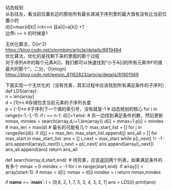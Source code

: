 动态规划  
从右往左，看当前位置右边的那些所有最长递减子序列里的最大值有没有比当前位置小的  
d[i]=max{d[k]| i<k<=n 且a[i]>a[k]} +1  
边界i == n 的时候是1  
  
无优化算法，O(n^2)  
https://blog.csdn.net/stormbjm/article/details/8919484  
优化算法，优化的是找剩下来的里面的那个过程  
对于序列A中的每个元素A[i]，我们都可以快速找到“小于A[i]的所有元素中F的值最大的那个”，二分，O(nlogn)  
https://blog.csdn.net/weixin_41162823/article/details/81901569  
  
下面实现一个无优化的（没有完善，其实过程中应该找到所有满足条件的子序列）  
def  LDS(array):  
    n = len(array)  
    d = [1]*n  #存储包含当前元素的子序列长度  
    p = [-1]*n  #子序列下一个值的索引号，没有就是-1
    # 动态规划的核心
    for i in range(n-1,-1,-1):
        if i == n-1:
            d[i]=1
        else:
            # 另一边找到满足条件的数，然后更新
            mmax, mindex = search(array,d,i+1,len(array))
            d[i] = mmax+1
            p[i] = mindex
    #
    max_len = max(d)
    # 最长的可能有几个
    max_start_list = []
    for j in range(len(d)):
        if d[j] == max_len:
            max_start_list.append(j)
    ans_all = []
    for max_start in max_start_list:
        ans = []
        i_next = max_start
        while p[i_next] != -1 :
            ans.append(array[i_next])
            i_next = p[i_next]
        ans.append(array[i_next])
        ans_all.append(ans)
    return ans_all

def search(array,d,start,end):  # 待完善，应该返回两个列表，如果满足条件的有多个
    mmax = 0
    mindex = -1
    for i in range(start,end):
        if array[i] < array[start-1]:
            if mmax < d[i]:
                mmax = d[i]
                mindex = i
    return mmax,mindex


if __name__ == '__main__':
    l = [9,8, 2, 1, 7, 5, 3, 4, 3, 2, 1]
    ans = LDS(l)
    print(ans)
